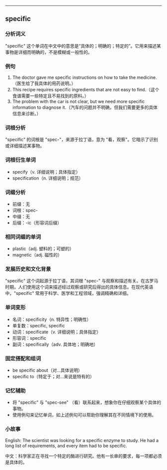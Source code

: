 
---------------
## specific
### 分析词义
"specific" 这个单词在中文中的意思是“具体的；明确的；特定的”。它用来描述某事物是详细而明确的，不是模糊或一般性的。

### 例句
1. The doctor gave me specific instructions on how to take the medicine.（医生给了我具体的用药说明。）
2. This recipe requires specific ingredients that are not easy to find.（这个食谱需要一些特定且不易找到的原料。）
3. The problem with the car is not clear, but we need more specific information to diagnose it.（汽车的问题并不明确，但我们需要更多的具体信息来诊断。）

### 词根分析
"specific" 的词根是 "spec-"，来源于拉丁语，意为 "看，观察"。它暗示了识别或详细描述某事物。

### 词根衍生单词
- specify（v. 详细说明；具体指定）
- specification（n. 详细说明；规范）

### 词缀分析
- 前缀：无
- 词根：spec-
- 中缀：无
- 后缀：-ic（形容词后缀）

### 相同词缀的单词
- plastic（adj. 塑料的；可塑的）
- magnetic（adj. 磁性的）

### 发展历史和文化背景
"specific" 这个词起源于拉丁语，其词根 "spec-" 与观察和描述有关。在古罗马时期，人们使用这个词来描述经过观察或研究后得出的具体信息。在现代英语中，"specific" 常用于科学、医学和工程领域，强调精确和详细。

### 单词变形
- 名词：specificity（n. 特异性；明确性）
- 单复数：specific, specific
- 动词：specificate（v. 详细说明；具体指定）
- 形容词：specific
- 副词：specifically（adv. 具体地；明确地）

### 固定搭配和组词
- be specific about（对…具体说明）
- specific to（特定于；对…来说是特有的）

### 记忆辅助
- 将 "specific" 与 "spec-see" （看）联系起来，想象你在仔细观察某个具体的事物。
- 使用例句来记忆单词，如上述例句可以帮助你理解其在不同情境下的使用。

### 小故事
English: The scientist was looking for a specific enzyme to study. He had a long list of requirements, and every item had to be specific.

中文：科学家正在寻找一个特定的酶进行研究。他有一长串的要求，每一项都必须是具体的。

